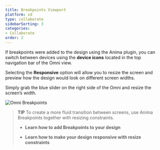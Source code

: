```yaml
---
title: Breakpoints Viewport
platform: xd
type: collaborate
sidebarSorting: 3
categories: 
- Collaborate
order: 2
---
```


If breakpoints were added to the design using the Anima plugin, you can switch between devices using the **device icons** located in the top navigation bar of the Omni view.

Selecting the **Responsive** option will allow you to resize the screen and preview how the design would look on different screen widths.

Simply grab the blue slider on the right side of the Omni and resize the screen’s width.

![Omni Breakpoints](https://s3.amazonaws.com/animaapp/docs/web-app/Anima%204%20-%20Play%20responsive%20opt.gif)

>**TIP**
>To create a more fluid transition between screens, use Anima Breakpoints together with resizing constraints.
>-   **Learn how to add Breakpoints to your design**
>
>-   **Learn how to make your design responsive with resize constraints**
>
